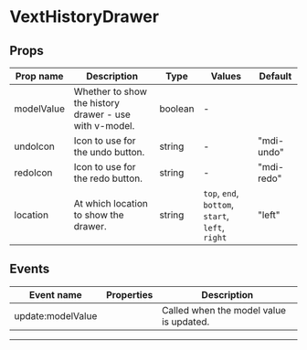 # VextHistoryDrawer

## Props

| Prop name  | Description                                            | Type    | Values                                           | Default    |
| ---------- | ------------------------------------------------------ | ------- | ------------------------------------------------ | ---------- |
| modelValue | Whether to show the history drawer - use with v-model. | boolean | -                                                |            |
| undoIcon   | Icon to use for the undo button.                       | string  | -                                                | "mdi-undo" |
| redoIcon   | Icon to use for the redo button.                       | string  | -                                                | "mdi-redo" |
| location   | At which location to show the drawer.                  | string  | `top`, `end`, `bottom`, `start`, `left`, `right` | "left"     |

## Events

| Event name        | Properties | Description                             |
| ----------------- | ---------- | --------------------------------------- |
| update:modelValue |            | Called when the model value is updated. |

---

